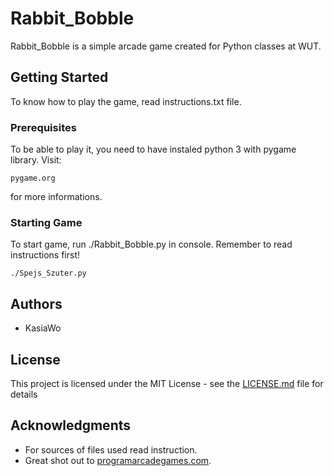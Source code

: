 # Rabbit_Bobble


Rabbit_Bobble is a simple arcade game created for Python classes at WUT.

## Getting Started

To know how to play the game, read instructions.txt file. 

### Prerequisites

To be able to play it, you need to have instaled python 3 with pygame library. Visit:

```
pygame.org
```
for more informations.

### Starting Game

To start game, run ./Rabbit_Bobble.py in console. Remember to read instructions first!

```
./Spejs_Szuter.py
```

## Authors

* KasiaWo 

## License

This project is licensed under the MIT License - see the [LICENSE.md](LICENSE.md) file for details

## Acknowledgments

* For sources of files used read instruction.
* Great shot out to [programarcadegames.com](http://www.programarcadegames.com).

